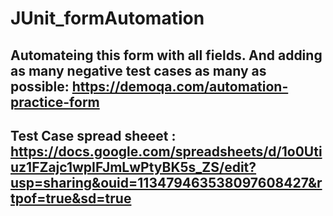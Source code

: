 # JUnit_formAutomation

## Automateing this form with all fields. And adding as many negative test cases as many as possible: https://demoqa.com/automation-practice-form

## Test Case spread sheeet : https://docs.google.com/spreadsheets/d/1o0Utiuz1FZajc1wpIFJmLwPtyBK5s_ZS/edit?usp=sharing&ouid=113479463538097608427&rtpof=true&sd=true
